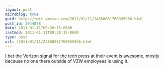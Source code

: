 ```yaml
---
layout: post
microblog: true
guid: http://twit.vmstan.com/2011/01/11/24850081760935936.html
post_id: 3044878
date: 2011-01-11T09:28:15-0600
lastmod: 2011-01-11T09:28:15-0600
type: post
url: /2011/01/11/24850081760935936.html
---
```

I bet the Verizon signal for the tech press at their event is awesome, mostly because no one there outside of VZW employees is using it.
